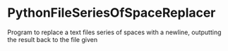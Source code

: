 # PythonFileSeriesOfSpaceReplacer
Program to replace a text files series of spaces with a newline, outputting the result back to the file given
